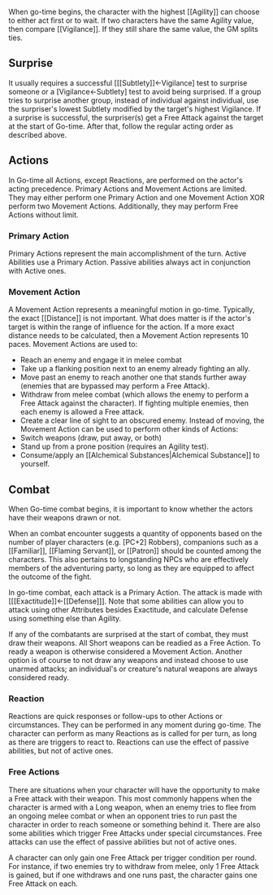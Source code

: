 When go-time begins, the character with the highest [[Agility]] can choose to either act first or to wait. If two characters have the same Agility value, then compare [[Vigilance]]. If they still share the same value, the GM splits ties.
## Surprise
It usually requires a successful \[[[Subtlety]]←Vigilance\] test to surprise someone or a \[Vigilance←Subtlety\] test to avoid being surprised. If a group tries to surprise another group, instead of individual against individual, use the surpriser's lowest Subtlety modified by the target's highest Vigilance. If a surprise is successful, the surpriser(s) get a Free Attack against the target at the start of Go-time. After that, follow the regular acting order as described above.
## Actions
In Go-time all Actions, except Reactions, are performed on the actor's acting precedence. Primary Actions and Movement Actions are limited. They may either perform one Primary Action and one Movement Action XOR perform two Movement Actions. Additionally, they may perform Free Actions without limit.
### Primary Action
Primary Actions represent the main accomplishment of the turn. Active Abilities use a Primary Action. Passive abilities always act in conjunction with Active ones.
### Movement Action
A Movement Action represents a meaningful motion in go-time. Typically, the exact [[Distance]] is not important. What does matter is if the actor's target is within the range of influence for the action. If a more exact distance needs to be calculated, then a Movement Action represents 10 paces. Movement Actions are used to:
* Reach an enemy and engage it in melee combat
* Take up a flanking position next to an enemy already fighting an ally.
* Move past an enemy to reach another one that stands further away (enemies that are bypassed may perform a Free Attack).
* Withdraw from melee combat (which allows the enemy to perform a Free Attack against the character). If fighting multiple enemies, then each enemy is allowed a Free attack.
* Create a clear line of sight to an obscured enemy. Instead of moving, the Movement Action can be used to perform other kinds of Actions:
* Switch weapons (draw, put away, or both)
* Stand up from a prone position (requires an Agility test).
* Consume/apply an [[Alchemical Substances|Alchemical Substance]] to yourself.
## Combat
When Go-time combat begins, it is important to know whether the actors have their weapons drawn or not.

When an combat encounter suggests a quantity of opponents based on the number of player characters (e.g. \[PC+2\] Robbers), companions such as a [[Familiar]], [[Flaming Servant]], or [[Patron]] should be counted among the characters. This also pertains to longstanding NPCs who are effectively members of the adventuring party, so long as they are equipped to affect the outcome of the fight.

In go-time combat, each attack is a Primary Action. The attack is made with \[[[Exactitude]]←[[Defense]]\]. Note that some abilities can allow you to attack using other Attributes besides Exactitude, and calculate Defense using something else than Agility.

If any of the combatants are surprised at the start of combat, they must draw their weapons. All Short weapons can be readied as a Free Action. To ready a weapon is otherwise considered a Movement Action. Another option is of course to not draw any weapons and instead choose to use unarmed attacks; an individual's or creature's natural weapons are always considered ready.
### Reaction
Reactions are quick responses or follow-ups to other Actions or circumstances. They can be performed in any moment during go-time. The character can perform as many Reactions as is called for per turn, as long as there are triggers to react to. Reactions can use the effect of passive abilities, but not of active ones.
### Free Actions
There are situations when your character will have the opportunity to make a Free attack with their weapon. This most commonly happens when the character is armed with a Long weapon, when an enemy tries to flee from an ongoing melee combat or when an opponent tries to run past the character in order to reach someone or something behind it. There are also some abilities which trigger Free Attacks under special circumstances. Free attacks can use the effect of passive abilities but not of active ones.

A character can only gain one Free Attack per trigger condition per round. For instance, if two enemies try to withdraw from melee, only 1 Free Attack is gained, but if one withdraws and one runs past, the character gains one Free Attack on each.